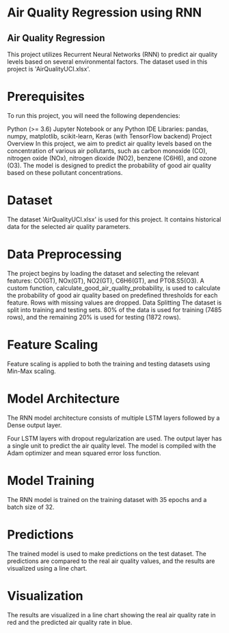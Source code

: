 # Air Quality Regression using RNN
## Air Quality Regression

This project utilizes Recurrent Neural Networks (RNN) to predict air quality levels based on several environmental factors. The dataset used in this project is 'AirQualityUCI.xlsx'.

# Prerequisites
To run this project, you will need the following dependencies:

Python (>= 3.6)
Jupyter Notebook or any Python IDE
Libraries: pandas, numpy, matplotlib, scikit-learn, Keras (with TensorFlow backend)
Project Overview
In this project, we aim to predict air quality levels based on the concentration of various air pollutants, such as carbon monoxide (CO), nitrogen oxide (NOx), nitrogen dioxide (NO2), benzene (C6H6), and ozone (O3). The model is designed to predict the probability of good air quality based on these pollutant concentrations.

# Dataset
The dataset 'AirQualityUCI.xlsx' is used for this project. It contains historical data for the selected air quality parameters.

# Data Preprocessing
The project begins by loading the dataset and selecting the relevant features: CO(GT), NOx(GT), NO2(GT), C6H6(GT), and PT08.S5(O3).
A custom function, calculate_good_air_quality_probability, is used to calculate the probability of good air quality based on predefined thresholds for each feature.
Rows with missing values are dropped.
Data Splitting
The dataset is split into training and testing sets. 80% of the data is used for training (7485 rows), and the remaining 20% is used for testing (1872 rows).

# Feature Scaling
Feature scaling is applied to both the training and testing datasets using Min-Max scaling.

# Model Architecture
The RNN model architecture consists of multiple LSTM layers followed by a Dense output layer.

Four LSTM layers with dropout regularization are used.
The output layer has a single unit to predict the air quality level.
The model is compiled with the Adam optimizer and mean squared error loss function.
# Model Training
The RNN model is trained on the training dataset with 35 epochs and a batch size of 32.

# Predictions
The trained model is used to make predictions on the test dataset. The predictions are compared to the real air quality values, and the results are visualized using a line chart.

# Visualization
The results are visualized in a line chart showing the real air quality rate in red and the predicted air quality rate in blue.
